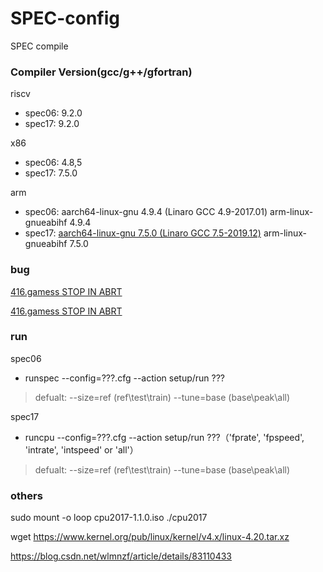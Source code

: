 # SPEC-config
SPEC compile



### Compiler Version(gcc/g++/gfortran)

riscv
*	spec06: 9.2.0
*	spec17: 9.2.0

x86
*	spec06: 4.8,5
*	spec17: 7.5.0 
	

arm

* spec06: aarch64-linux-gnu 4.9.4 (Linaro GCC 4.9-2017.01)    arm-linux-gnueabihf 4.9.4
* spec17: [aarch64-linux-gnu 7.5.0 (Linaro GCC 7.5-2019.12)](https://releases.linaro.org/components/toolchain/binaries/latest-7/aarch64-linux-gnu/)    arm-linux-gnueabihf 7.5.0

### bug

[416.gamess STOP IN ABRT](https://gcc.gnu.org/bugzilla/show_bug.cgi?id=69368)

[416.gamess STOP IN ABRT](https://gcc.gnu.org/bugzilla/show_bug.cgi?id=56993)

### run

spec06

*	runspec --config=???.cfg --action setup/run ???
>   defualt: --size=ref (ref\test\train)
>            --tune=base (base\peak\all)

spec17

*	runcpu  --config=???.cfg --action setup/run ???（'fprate', 'fpspeed', 'intrate', 'intspeed' or 'all'）
>   defualt: --size=ref (ref\test\train)
>            --tune=base (base\peak\all)



### others

sudo mount -o loop cpu2017-1.1.0.iso ./cpu2017

wget https://www.kernel.org/pub/linux/kernel/v4.x/linux-4.20.tar.xz

https://blog.csdn.net/wlmnzf/article/details/83110433

